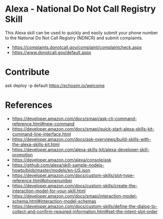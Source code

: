 # Alexa - National Do Not Call Registry Skill

This Alexa skill can be used to quickly and easily submit your phone number to the
National Do Not Call Registry (NDNCR) and submit complaints.

- https://complaints.donotcall.gov/complaint/complaintcheck.aspx
- https://www.donotcall.gov/default.aspx


# Contribute

ask deploy -p default
https://echosim.io/welcome


# References

- https://developer.amazon.com/docs/smapi/ask-cli-command-reference.html#new-command
- https://developer.amazon.com/docs/smapi/quick-start-alexa-skills-kit-command-line-interface.html
- https://developer.amazon.com/docs/ask-overviews/build-skills-with-the-alexa-skills-kit.html
- https://developer.amazon.com/alexa-skills-kit/alexa-developer-skill-promotion
- https://developer.amazon.com/alexa/console/ask
- https://github.com/alexa/skill-sample-nodejs-howto/blob/master/models/en-US.json
- https://developer.amazon.com/docs/custom-skills/slot-type-reference.html#phonenumber
- https://developer.amazon.com/docs/custom-skills/create-the-interaction-model-for-your-skill.html
- https://developer.amazon.com/docs/smapi/interaction-model-schema.html#interaction-model-schemas
- https://developer.amazon.com/docs/custom-skills/define-the-dialog-to-collect-and-confirm-required-information.html#set-the-intent-slot-order


